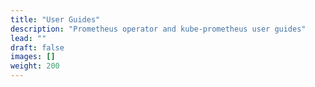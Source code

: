 ```yaml
---
title: "User Guides"
description: "Prometheus operator and kube-prometheus user guides"
lead: ""
draft: false
images: []
weight: 200
---
```

